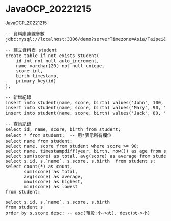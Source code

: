 # JavaOCP_20221215
JavaOCP_20221215
<pre>
-- 資料庫連線參數
jdbc:mysql://localhost:3306/demo?serverTimezone=Asia/Taipei&characterEncoding=utf-8&useUnicode=true

-- 建立資料表 student
create table if not exists student(
    id int not null auto_increment,
    name varchar(20) not null unique,
    score int,
    birth timestamp,
    primary key(id)
);

-- 新增紀錄
insert into student(name, score, birth) values('John', 100, '2000-1-3');
insert into student(name, score, birth) values('Mary', 90, '2001-2-5');
insert into student(name, score, birth) values('Jack', 80, '1999-4-8');

-- 查詢紀錄
select id, name, score, birth from student;
select * from student;  -- 用*表示所有欄位
select name from student;
select name, score from student where score >= 90;
select name, timestampdiff(year, birth, now()) as age from student;
select sum(score) as total, avg(score) as average from student;
select s.id, s.`name`, s.score, s.birth  from student s;
select count(*) as count, 
       sum(score) as total, 
       avg(score) as average, 
       max(score) as highest, 
       min(score) as lowest 
from student;

select s.id, s.`name`, s.score, s.birth 
from student s
order by s.score desc; -- asc(預設:小->大), desc(大->小)

</pre>
